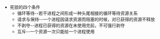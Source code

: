 * 死锁的四个条件
	* 循环等待--若干进程之间形成一种头尾相接的循环等待资源关系
	* 请求与保持--一个进程因请求资源而阻塞的时候，对已获得的资源不释放
	* 不剥夺--进程已获得的资源在未使用完前，不可强行剥夺
	* 互斥--一个资源一次只能给一个进程使用